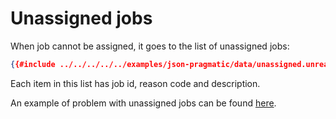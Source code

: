 # Unassigned jobs

When job cannot be assigned, it goes to the list of unassigned jobs:

```json
{{#include ../../../../../examples/json-pragmatic/data/unassigned.unreachable.solution.json:110:120}}
```

Each item in this list has job id, reason code and description.

An example of problem with unassigned jobs can be found [here](../../../examples/pragmatic/unassigned.md).
